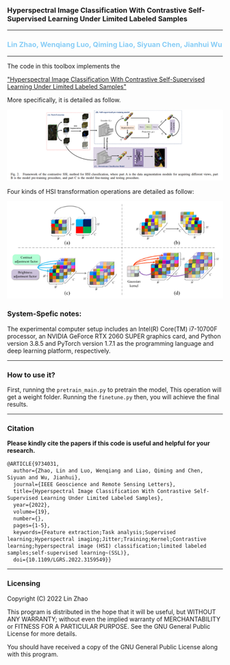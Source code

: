 ### Hyperspectral Image Classification With Contrastive Self-Supervised Learning Under Limited Labeled Samples

<hr>

### <font color='#88CDF6'> Lin Zhao, Wenqiang Luo, Qiming Liao, Siyuan Chen, Jianhui Wu</font>

<hr>
The code in this toolbox implements the

["Hyperspectral Image Classification With Contrastive Self-Supervised Learning Under Limited Labeled Samples"](https://ieeexplore.ieee.org/document/9734031)

More specifically, it is detailed as follow.

![](Framework.png)

Four kinds of HSI transformation operations are detailed as follow:

![](operations.png)


### System-Spefic notes:

The experimental computer setup includes an Intel(R)
Core(TM) i7-10700F processor, an NVIDIA GeForce RTX 2060 SUPER graphics card, and Python version 3.8.5 and PyTorch version 1.7.1 as the programming language and deep
learning platform, respectively.

<hr>

### How to use it?
First, running the `pretrain_main.py` to pretrain the model, This operation will get a weight folder. Running the `finetune.py` then, you will achieve the final results.


<hr>

### Citation
**Please kindly cite the papers if this code is useful and helpful for your research.**
```
@ARTICLE{9734031,
  author={Zhao, Lin and Luo, Wenqiang and Liao, Qiming and Chen, Siyuan and Wu, Jianhui},
  journal={IEEE Geoscience and Remote Sensing Letters}, 
  title={Hyperspectral Image Classification With Contrastive Self-Supervised Learning Under Limited Labeled Samples}, 
  year={2022},
  volume={19},
  number={},
  pages={1-5},
  keywords={Feature extraction;Task analysis;Supervised learning;Hyperspectral imaging;Jitter;Training;Kernel;Contrastive learning;hyperspectral image (HSI) classification;limited labeled samples;self-supervised learning~(SSL)},
  doi={10.1109/LGRS.2022.3159549}}
```
<hr>

### Licensing
Copyright (C) 2022 Lin Zhao

This program is distributed in the hope that it will be useful, but WITHOUT ANY WARRANTY; without even the implied warranty of MERCHANTABILITY or FITNESS FOR A PARTICULAR PURPOSE. See the GNU General Public License for more details.

You should have received a copy of the GNU General Public License along with this program.







